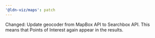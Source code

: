 ```yaml
---
'@ldn-viz/maps': patch
---
```


Changed: Update geocoder from MapBox API to Searchbox API. This means that Points of Interest again appear in the results.

